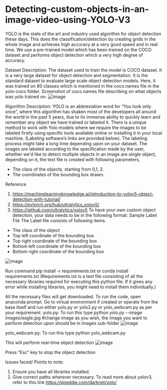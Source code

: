 # Detecting-custom-objects-in-an-image-video-using-YOLO-V3
YOLO is the state of the art and industry used algorithm for object detection these days. This does the classification/detection by creating grids in the whole image and achieves high accuracy at a very good speed and in real time. We use a pre-trained model which has been trained on the COCO dataset and performs object detection which a very high degree of accuracy. 

Dataset Description:
The dataset used to train the model is COCO dataset. It is a very large dataset for object detection and segmentation. It is the standard dataset to evaluate large scale object detection models. Here, it was trained on 80 classes which is mentioned in the coco.names file in the yolo-coco folder.
Screenshot of coco.names file describing on what objects was yolo trained on.
![image](https://user-images.githubusercontent.com/88571564/178117747-d42d9bfb-5ff9-4d92-a044-87a62922710f.png)

 
Algorithm Description:
YOLO is an abbreviation word for “You look only once”, where this algorithm has shaken most of the developers all around the world in the past 5 years, due to its immense ability to quickly learn and remember any object we have trained or labeled it. There is a unique method to work with Yolo models where we require the images to be labeled firstly using specific tools available online or installing it in your local machine. (Labeling software’s links are provided below). The labeling process might take a long time depending upon on your dataset. The images are labeled according to the specification made by the user, whether we'd like to detect multiple objects in an image are single object, depending on it, the text file is created with following parameters,
+ The class of the objects, starting from 0,1, 2.
+ The coordinates of the bounding box drawn.

Reference
1.	https://machinelearningknowledge.ai/introduction-to-yolov5-object-detection-with-tutorial/
2.	https://pytorch.org/hub/ultralytics_yolov5/
3.	https://github.com/ultralytics/yolov5
To have your own custom object detection, your data needs to be in the following format: 
Sample Label File
The Label file consists of following items.
+ The class of the object
+ Top left coordinate of the bounding box
+ Top right coordinate of the bounding box
+ Bottom left coordinate of the bounding box
+ Bottom right coordinate of the bounding box
 
![image](https://user-images.githubusercontent.com/88571564/178117758-940c28d9-2e2a-4e8a-af46-491167a8d91e.png)

Run command pip install -r requirements.txt or conda install requirements.txt (Requirements.txt is a text file consisting of all the necessary libraries required for executing this python file. If it gives any error while installing libraries, you might need to install them individually.)
 
All the necessary files will get downloaded. To run the code, open anaconda prompt. Go to virtual environment if created or operate from the base itself and run either yolo.py or yolo2.py or yolo_webcam.py as per your requirement.
yolo.py: To run this type python yolo.py --image images/eagle.jpg  #change image as you wish, the image you want to perform detection upon should be in images sub-folder
 ![image](https://user-images.githubusercontent.com/88571564/178117788-9f5b0e13-2d7b-452e-a25b-548f32f55420.png)


 
yolo_webcam.py: To run this type python yolo_webcam.py
 
This will perform real-time object detection
![image](https://user-images.githubusercontent.com/88571564/178117792-813f76ab-0e06-49d0-b08a-3c03a964364c.png)
 
Press “Esc” key to stop the object detection

Issues faced/ Points to note:
1.	Ensure you have all libraries installed.
2.	Give correct paths wherever necessary.
To read more about yolov3, refer to this link https://pjreddie.com/darknet/yolo/
